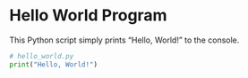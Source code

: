# Hello World Program

This Python script simply prints “Hello, World!” to the console.

```python
# hello_world.py
print("Hello, World!")
